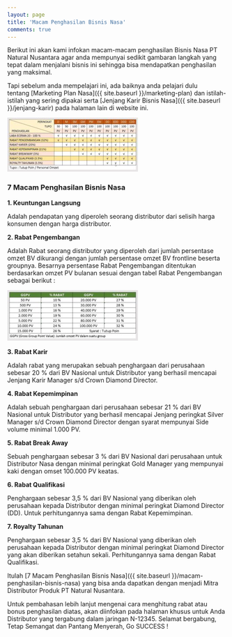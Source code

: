 ```yaml
---
layout: page
title: 'Macam Penghasilan Bisnis Nasa'
comments: true
---
```


Berikut ini akan kami infokan macam-macam penghasilan Bisnis Nasa PT Natural Nusantara agar anda mempunyai sedikit gambaran langkah yang tepat dalam menjalani bisnis ini sehingga bisa mendapatkan penghasilan yang maksimal.

Tapi sebelum anda mempelajari ini, ada baiknya anda pelajari dulu tentang [Marketing Plan Nasa]({{ site.baseurl }}/marketing-plan) dan istilah-istilah yang sering dipakai serta [Jenjang Karir Bisnis Nasa]({{ site.baseurl }}/jenjang-karir) pada halaman lain di website ini.

![tabel penghasilan](assets/images/tabel-macam-penghasilan-bisnis-nasa-300x124.jpg)

### 7 Macam Penghasilan Bisnis Nasa

**1. Keuntungan Langsung**

Adalah pendapatan yang diperoleh seorang distributor dari selisih harga konsumen dengan harga distributor.

**2. Rabat Pengembangan**

Adalah Rabat seorang distributor yang diperoleh dari jumlah persentase omzet BV dikurangi dengan jumlah persentase omzet BV frontline beserta groupnya. Besarnya persentase Rabat Pengembangan ditentukan berdasarkan omzet PV bulanan sesuai dengan tabel Rabat Pengembangan sebagai berikut :

![rabat penghasilan](assets/images/tabel-rabat-pengembangan-bisnis-nasa-300x116.jpg)

**3. Rabat Karir**

Adalah rabat yang merupakan sebuah penghargaan dari perusahaan sebesar 20 % dari BV Nasional untuk Distributor yang berhasil mencapai Jenjang Karir Manager s/d Crown Diamond Director.

**4. Rabat Kepemimpinan**

Adalah sebuah penghargaan dari perusahaan sebesar 21 % dari BV Nasional untuk Distributor yang berhasil mencapai Jenjang peringkat Silver Manager s/d Crown Diamond Director dengan syarat mempunyai Side volume minimal 1.000 PV.

**5. Rabat Break Away**

Sebuah penghargaan sebesar 3 % dari BV Nasional dari perusahaan untuk Distributor Nasa dengan minimal peringkat Gold Manager yang mempunyai kaki dengan omset 100.000 PV keatas.

**6. Rabat Qualifikasi**

Penghargaan sebesar 3,5 % dari BV Nasional yang diberikan oleh perusahaan kepada Distributor dengan minimal peringkat Diamond Director (DD). Untuk perhitungannya sama dengan Rabat Kepemimpinan.

**7. Royalty Tahunan**

Penghargaan sebesar 3,5 % dari BV Nasional yang diberikan oleh perusahaan kepada Distributor dengan minimal peringkat Diamond Director yang akan diberikan setahun sekali. Perhitungannya sama dengan Rabat Qualifikasi.

Itulah [7 Macam Penghasilan Bisnis Nasa]({{ site.baseurl }}/macam-penghasilan-bisnis-nasa)
yang bisa anda dapatkan dengan menjadi Mitra Distributor Produk PT Natural Nusantara.

Untuk pembahasan lebih lanjut mengenai cara menghitung rabat atau bonus penghasilan diatas, akan diinfokan pada halaman khusus untuk Anda Distributor yang tergabung dalam jaringan N-12345. Selamat bergabung, Tetap Semangat dan Pantang Menyerah, Go SUCCESS !
